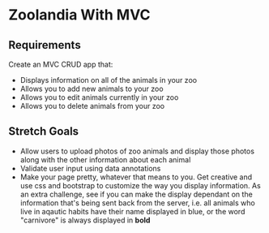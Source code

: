 # Zoolandia With MVC

## Requirements

Create an MVC CRUD app that:

* Displays information on all of the animals in your zoo
* Allows you to add new animals to your zoo
* Allows you to edit animals currently in your zoo
* Allows you to delete animals from your zoo

## Stretch Goals

* Allow users to upload photos of zoo animals and display those photos along with the other information about each animal
* Validate user input using data annotations
* Make your page pretty, whatever that means to you. Get creative and use css and bootstrap to customize the way you display information. As an extra challenge, see if you can make the display dependant on the information that's being sent back from the server, i.e. all animals who live in aqautic habits have their name displayed in blue, or the word "carnivore" is always displayed in **bold**